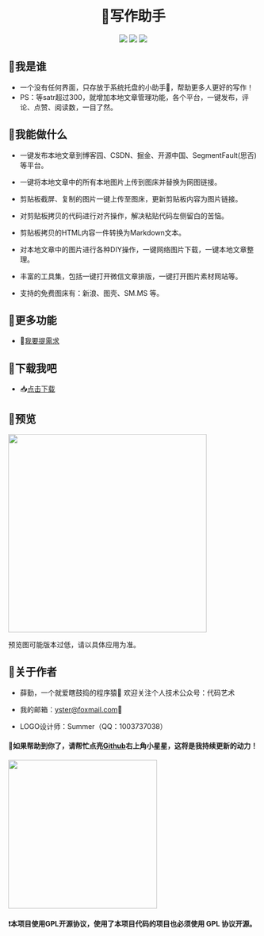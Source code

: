 <div align="center">
<h1>📝写作助手</h1>
<img src="https://img.shields.io/github/license/ystcode/BlogHelper"/>
<img src="https://img.shields.io/static/v1?label=electron&message=7.1.7&color="/>
<img src="https://img.shields.io/static/v1?label=mac|win|linux&message=7.1.7&color=yellow"/>
</div>

## 🚩我是谁

- 一个没有任何界面，只存放于系统托盘的小助手🌝，帮助更多人更好的写作！
- PS：等satr超过300，就增加本地文章管理功能，各个平台，一键发布，评论、点赞、阅读数，一目了然。

## 🚩我能做什么

- 一键发布本地文章到博客园、CSDN、掘金、开源中国、SegmentFault(思否)等平台。

- 一键将本地文章中的所有本地图片上传到图床并替换为网图链接。

- 剪贴板截屏、复制的图片一键上传至图床，更新剪贴板内容为图片链接。

- 对剪贴板拷贝的代码进行对齐操作，解决粘贴代码左侧留白的苦恼。

- 剪贴板拷贝的HTML内容一件转换为Markdown文本。

- 对本地文章中的图片进行各种DIY操作，一键网络图片下载，一键本地文章整理。

- 丰富的工具集，包括一键打开微信文章排版，一键打开图片素材网站等。

- 支持的免费图床有：新浪、图壳、SM.MS 等。

## 🚩更多功能

- 🙋[我要提需求](https://github.com/ystcode/BlogHelper/issues)

## 🚩下载我吧

- 📥[点击下载](https://github.com/ystcode/BlogHelper/releases)

## 🚩预览

<img src="https://i.loli.net/2020/01/14/zkCc9WN5A8iQKgm.png" referrerpolicy="no-referrer" width="400px"/>

预览图可能版本过低，请以具体应用为准。

## 🚩关于作者

- 薛勤，一个就爱瞎鼓捣的程序猿🐒 欢迎关注个人技术公众号：代码艺术

- 我的邮箱：[yster@foxmail.com](mailto:yster@foxmail.com)📩

- LOGO设计师：Summer（QQ：1003737038）

#### 📣如果帮助到你了，请帮忙点亮[Github](https://github.com/ystcode/BlogHelper)右上角小星星，这将是我持续更新的动力！

<img src="https://i.loli.net/2020/01/13/pPoFNwT6fKCZQ2i.png" width="300px" referrerpolicy="no-referrer">

#### ❗本项目使用GPL开源协议，使用了本项目代码的项目也必须使用 GPL 协议开源。

